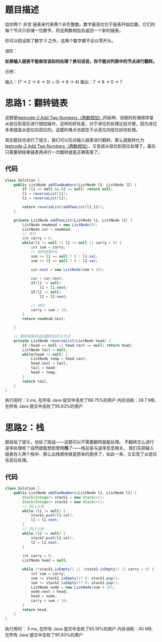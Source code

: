# 题目描述
给你两个 非空 链表来代表两个非负整数。数字最高位位于链表开始位置。它们的每个节点只存储一位数字。将这两数相加会返回一个新的链表。

你可以假设除了数字 0 之外，这两个数字都不会以零开头。

 

进阶：

**如果输入链表不能修改该如何处理？换句话说，你不能对列表中的节点进行翻转。**

 

示例：

输入：(7 -> 2 -> 4 -> 3) + (5 -> 6 -> 4)
输出：7 -> 8 -> 0 -> 7

# 思路1：翻转链表
这题是[leetcode-2 Add Two Numbers（两数相加）](https://github.com/MagicalPiggy/leetcode/blob/master/Medium/LinkedList/2%20-%20Add%20Two%20Numbers.md)的延伸，该题的处理顺序是从低位到高位进行相加操作，这样的好处是，对于进位的处理比较方便，因为进位本来就是从低位向高位的。这题的难点也就在于从高位向低位如何处理。

其实题目也进行了提示，我们可以先对输入链表进行翻转，那么就能转化为[leetcode-2 Add Two Numbers（两数相加）](https://github.com/MagicalPiggy/leetcode/blob/master/Medium/LinkedList/2%20-%20Add%20Two%20Numbers.md)，又变成从低位到高位处理了。最后只需要把结果链表再进行一次翻转就是正确答案了。

## 代码

```java
class Solution {
    public ListNode addTwoNumbers(ListNode l1, ListNode l2) {
    	if (l1 == null && l2 == null) return null;
    	l1 = reverseList(l1);
    	l2 = reverseList(l2);

    	return reverseList(addTwoList(l1,l2));
    }

    private ListNode addTwoList(ListNode l1, ListNode l2) {
    	ListNode newHead = new ListNode(0);
    	ListNode cur = newHead;
    	// 进位
    	int carry = 0;
 		while(l1 != null || l2 != null || carry > 0) {
        	int sum = carry;
        	// 短的链表补0
            sum += l1 == null ? 0 : l1.val;
            sum += l2 == null ? 0 : l2.val;
            
            cur.next = new ListNode(sum % 10);

            cur = cur.next;
            if(l1 != null)
                l1 = l1.next;
            if(l2 != null)
                l2 = l2.next;

            // 进位
            carry = sum / 10;
        }
    	return newHead.next;

    }

    // 翻转链表并返回翻转后的头节点
    private ListNode reverseList(ListNode head) {
    	if (head == null || head.next == null) return head;
    	ListNode tail = null;
    	while(head != null) {
    		ListNode temp = head.next;
    		head.next = tail;
    		tail = head;
    		head = temp;
    	}
    	return tail;
    }
}
```
执行用时：3 ms, 在所有 Java 提交中击败了89.75%的用户
内存消耗：39.7 MB, 在所有 Java 提交中击败了95.83%的用户

# 思路2：栈
题目给了提示，也给了挑战——这题可以不需要翻转就能处理。
不翻转怎么进行逆序处理呢？自然就能想到使用**栈**了——栈总是与逆序息息相关。
我们先把输入链表存入两个栈中，那么出栈顺序就是原来的倒序了，如此一来，又实现了从低位往高位处理。

## 代码

```java
class Solution {
    public ListNode addTwoNumbers(ListNode l1, ListNode l2) { 
        Stack<Integer> stack1 = new Stack<>();
        Stack<Integer> stack2 = new Stack<>();
        // 将L1入栈
        while (l1 != null) {
            stack1.push(l1.val);
            l1 = l1.next;
        }
        // 将L2入栈
        while (l2 != null) {
            stack2.push(l2.val);
            l2 = l2.next;
        }
        
        int carry = 0;
        ListNode head = null;

        while (!stack1.isEmpty() || !stack2.isEmpty() || carry > 0) {
            int sum = carry;
            sum += stack1.isEmpty()? 0: stack1.pop();
            sum += stack2.isEmpty()? 0: stack2.pop();
            ListNode node = new ListNode(sum % 10);
            node.next = head;
            head = node;
            carry = sum / 10;
        }
        return head;
    }
}
```
执行用时：
5 ms, 在所有 Java 提交中击败了65.19%的用户
内存消耗：40 MB, 在所有 Java 提交中击败了95.83%的用户